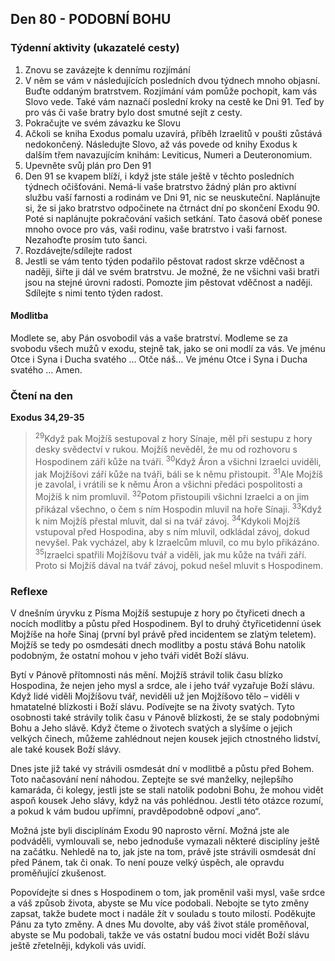 ## Den 80 - PODOBNÍ BOHU

### Týdenní aktivity (ukazatelé cesty)

1. Znovu se zavázejte k dennímu rozjímání
1. V něm se vám v následujících posledních dvou týdnech mnoho objasní. Buďte oddaným bratrstvem. Rozjímání vám pomůže pochopit, kam vás Slovo vede. Také vám naznačí poslední kroky na cestě ke Dni 91. Teď by pro vás či vaše bratry bylo dost smutné sejít z cesty.
1. Pokračujte ve svém závazku ke Slovu
1. Ačkoli se kniha Exodus pomalu uzavírá, příběh Izraelitů v poušti zůstává nedokončený. Následujte Slovo, až vás povede od knihy Exodus k dalším třem navazujícím knihám: Leviticus, Numeri a Deuteronomium.
1. Upevněte svůj plán pro Den 91
1. Den 91 se kvapem blíží, i když jste stále ještě v těchto posledních týdnech očišťováni. Nemá-li vaše bratrstvo žádný plán pro aktivní službu vaší farnosti a rodinám ve Dni 91, nic se neuskuteční. Naplánujte si, že si jako bratrstvo odpočinete na čtrnáct dní po skončení Exodu 90. Poté si naplánujte pokračování vašich setkání. Tato časová oběť ponese mnoho ovoce pro vás, vaši rodinu, vaše bratrstvo i vaši farnost. Nezahoďte prosím tuto šanci.
1. Rozdávejte/sdílejte radost
1. Jestli se vám tento týden podařilo pěstovat radost skrze vděčnost a naději, šiřte ji dál ve svém bratrstvu. Je možné, že ne všichni vaši bratři jsou na stejné úrovni radosti. Pomozte jim pěstovat vděčnost a naději. Sdílejte s nimi tento týden radost.

#### Modlitba

Modlete se, aby Pán osvobodil vás a vaše bratrství.
Modleme se za svobodu všech mužů v exodu, stejně tak, jako se oni modlí za vás.
Ve jménu Otce i Syna i Ducha svatého … Otče náš… Ve jménu Otce i Syna i Ducha svatého … Amen.

### Čtení na den

**Exodus 34,29-35**

> <sup>29</sup>Když pak Mojžíš sestupoval z hory Sínaje, měl při sestupu z hory desky svědectví v rukou. Mojžíš nevěděl, že mu od rozhovoru s Hospodinem září kůže na tváři.
> <sup>30</sup>Když Áron a všichni Izraelci uviděli, jak Mojžíšovi září kůže na tváři, báli se k němu přistoupit.
> <sup>31</sup>Ale Mojžíš je zavolal, i vrátili se k němu Áron a všichni předáci pospolitosti a Mojžíš k nim promluvil.
> <sup>32</sup>Potom přistoupili všichni Izraelci a on jim přikázal všechno, o čem s ním Hospodin mluvil na hoře Sínaji.
> <sup>33</sup>Když k nim Mojžíš přestal mluvit, dal si na tvář závoj.
> <sup>34</sup>Kdykoli Mojžíš vstupoval před Hospodina, aby s ním mluvil, odkládal závoj, dokud nevyšel. Pak vycházel, aby k Izraelcům mluvil, co mu bylo přikázáno.
> <sup>35</sup>Izraelci spatřili Mojžíšovu tvář a viděli, jak mu kůže na tváři září. Proto si Mojžíš dával na tvář závoj, pokud nešel mluvit s Hospodinem.

### Reflexe

V dnešním úryvku z Písma Mojžíš sestupuje z hory po čtyřiceti dnech a nocích modlitby a půstu před Hospodinem. Byl to druhý
čtyřicetidenní úsek Mojžíše na hoře Sinaj (první byl právě před incidentem se zlatým teletem). Mojžíš se tedy po osmdesáti dnech
modlitby a postu stává Bohu natolik podobným, že ostatní mohou v jeho tváři vidět Boží slávu.

Bytí v Pánově přítomnosti nás mění. Mojžíš strávil tolik času blízko Hospodina, že nejen jeho mysl a srdce, ale i jeho tvář vyzařuje
Boží slávu. Když lidé viděli Mojžíšovu tvář, neviděli už jen Mojžíšovo tělo – viděli v hmatatelné blízkosti i Boží slávu. Podívejte
se na životy svatých. Tyto osobnosti také strávily tolik času v Pánově blízkosti, že se staly podobnými Bohu a Jeho slávě. Když
čteme o životech svatých a slyšíme o jejich velkých činech, můžeme zahlédnout nejen kousek jejich ctnostného lidství, ale také
kousek Boží slávy.

Dnes jste již také vy strávili osmdesát dní v modlitbě a půstu před Bohem. Toto načasování není náhodou. Zeptejte se své
manželky, nejlepšího kamaráda, či kolegy, jestli jste se stali natolik podobni Bohu, že mohou vidět aspoň kousek Jeho slávy, když
na vás pohlédnou. Jestli této otázce rozumí, a pokud k vám budou upřímní, pravděpodobně odpoví „ano“.

Možná jste byli disciplínám Exodu 90 naprosto věrní. Možná jste ale podváděli, vymlouvali se, nebo jednoduše vymazali některé
disciplíny ještě na začátku. Nehledě na to, jak jste na tom, právě jste strávili osmdesát dní před Pánem, tak či onak. To není pouze
velký úspěch, ale opravdu proměňující zkušenost.

Popovídejte si dnes s Hospodinem o tom, jak proměnil vaši mysl, vaše srdce a váš způsob života, abyste se Mu více podobali.
Nebojte se tyto změny zapsat, takže budete moct i nadále žít v souladu s touto milostí. Poděkujte Pánu za tyto změny. A dnes Mu
dovolte, aby váš život stále proměňoval, abyste se Mu podobali, takže ve vás ostatní budou moci vidět Boží slávu ještě zřetelněji,
kdykoli vás uvidí.
